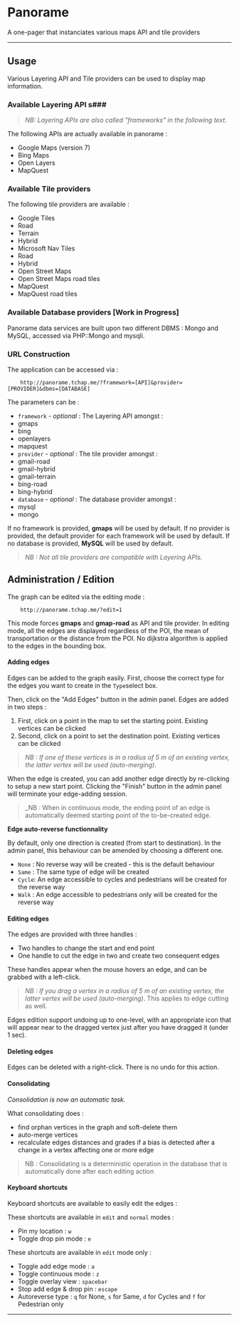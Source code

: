 Panorame
=======

A one-pager that instanciates various maps API and tile providers


- - - -

## Usage ##

Various Layering API and Tile providers can be used to display map information.

### Available Layering API s###

> _NB: Layering APIs are also called "frameworks" in the following text._

The following APIs are actually available in panorame :

* Google Maps (version 7)
* Bing Maps
* Open Layers
* MapQuest

### Available Tile providers ###

The following tile providers are available : 

* Google Tiles
 * Road
 * Terrain
 * Hybrid
* Microsoft Nav Tiles
 * Road
 * Hybrid
* Open Street Maps
 * Open Street Maps road tiles
* MapQuest
 * MapQuest road tiles

### Available Database providers [Work in Progress] ###

Panorame data services are built upon two different DBMS : Mongo and MySQL, accessed via PHP::Mongo and mysqli.

### URL Construction ###

The application can be accessed via :

        http://panorame.tchap.me/?framework=[API]&provider=[PROVIDER]&dbms=[DATABASE]

The parameters can be :

+ `framework` - _optional_ : The Layering API amongst :
 + gmaps
 + bing
 + openlayers
 + mapquest
+ `provider` - _optional_ : The tile provider amongst :
 + gmail-road
 + gmail-hybrid
 + gmail-terrain
 + bing-road
 + bing-hybrid
+ `database` - _optional_ : The database provider amongst :
 + mysql
 + mongo

If no framework is provided, __gmaps__ will be used by default.
If no provider is provided, the default provider for each framework will be used by default.
If no database is provided, __MySQL__ will be used by default.

> _NB : Not all tile providers are compatible with Layering APIs._

## Administration / Edition ##

The graph can be edited via the editing mode :

        http://panorame.tchap.me/?edit=1

This mode forces __gmaps__ and __gmap-road__ as API and tile provider.
In editing mode, all the edges are displayed regardless of the POI, the mean of transportation or the distance from the POI. No dijkstra algorithm is applied to the edges in the bounding box.

#### Adding edges ####

Edges can be added to the graph easily. First, choose the correct type for the edges you want to create in the `Type`select box.

Then, click on the "Add Edges" button in the admin panel. Edges are added in two steps : 

1. First, click on a point in the map to set the starting point. Existing vertices can be clicked
2. Second, click on a point to set the destination point. Existing vertices can be clicked

> _NB : If one of these vertices is in a radius of 5 m of an existing vertex, the latter vertex will be used (auto-merging)_.

When the edge is created, you can add another edge directly by re-clicking to setup a new start point. Clicking the "Finish" button in the admin panel will terminate your edge-adding session.

> _NB : When in continuous mode, the ending point of an edge is automatically deemed starting point of the to-be-created edge.

__Edge auto-reverse functionnality__

By default, only one direction is created (from start to destination). In the admin panel, this behaviour can be amended by choosing a different one.

* `None` : No reverse way will be created - this is the default behaviour
* `Same` : The same type of edge will be created
* `Cycle`: An edge accessible to cycles and pedestrians will be created for the reverse way
* `Walk` : An edge accessible to pedestrians only will be created for the reverse way

#### Editing edges ####

The edges are provided with three handles :
 - Two handles to change the start and end point
 - One handle to cut the edge in two and create two consequent edges

These handles appear when the mouse hovers an edge, and can be grabbed with a left-click.

> _NB : If you drag a vertex in a radius of 5 m of an existing vertex, the latter vertex will be used (auto-merging)_. This applies to edge cutting as well.

Edges edition support undoing up to one-level, with an appropriate icon that will appear near to the dragged vertex just after you have dragged it (under 1 sec).

#### Deleting edges ####

Edges can be deleted with a right-click. There is no undo for this action.

#### Consolidating ####

_Consolidation is now an automatic task._

What consolidating does :
* find orphan vertices in the graph and soft-delete them
* auto-merge vertices
* recalculate edges distances and grades if a bias is detected after a change in a vertex affecting one or more edge

> NB : Consolidating is a deterministic operation in the database that is automatically done after each editing action 


#### Keyboard shortcuts ####

Keyboard shortcuts are available to easily edit the edges :

These shortcuts are available in `edit` and `normal` modes :
* Pin my location : `w`
* Toggle drop pin mode : `e`

These shortcuts are available in `edit` mode only :
* Toggle add edge mode : `a`
* Toggle continuous mode : `z`
* Toggle overlay view : `spacebar`
* Stop add edge & drop pin : `escape`
* Autoreverse type : `q` for None, `s` for Same, `d` for Cycles and `f` for Pedestrian only


- - - -
